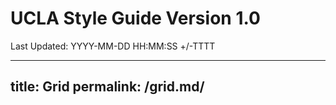 

# UCLA Style Guide Version 1.0

Last Updated: YYYY-MM-DD HH:MM:SS +/-TTTT

---
title: Grid
permalink: /grid.md/
---
